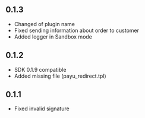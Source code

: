 ## 0.1.3

* Changed of plugin name
* Fixed sending information about order to customer
* Added logger in Sandbox mode

## 0.1.2

* SDK 0.1.9 compatible
* Added missing file (payu_redirect.tpl)

## 0.1.1

* Fixed invalid signature